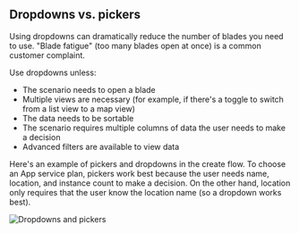 
<tags
    ms.service="portalfx"
    ms.workload="portalfx"
    ms.tgt_pltfrm="portalfx"
    ms.devlang="portalfx"
    ms.topic="get-started-article"
    ms.date="07/23/2015" 
    ms.author="mattshel"/>  

<a name="dropdowns-vs-pickers"></a>
## Dropdowns vs. pickers ##

Using dropdowns can dramatically reduce the number of blades you need to use. "Blade fatigue" (too many blades open at once) is a common customer complaint.

Use dropdowns unless:

- The scenario needs to open a blade
- Multiple views are necessary (for example, if there's a toggle to switch from a list view to a map view)
- The data needs to be sortable
- The scenario requires multiple columns of data the user needs to make a decision
- Advanced filters are available to view data

Here's an example of pickers and dropdowns in the create flow. To choose an App service plan, pickers work best because the user needs name, location, and instance count to make a decision. On the other hand, location only requires that the user know the location name (so a dropdown works best).

![Dropdowns and pickers][dropdowns]

[dropdowns]: ../media/portalfx-ux-dropdowns-vs-pickers/dropdowns_pickers.jpg
